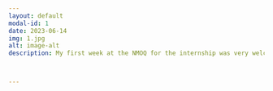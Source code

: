 ```yaml
---
layout: default
modal-id: 1
date: 2023-06-14
img: 1.jpg
alt: image-alt
description: My first week at the NMOQ for the internship was very welcoming and enjoyable. Each day I had something new to explore and this is summarised below *(DAY 1 AND 2) Mr. Christophe gave me a quick visit of the National Museum of Qatar which included the  Permanent exhibition galleries, Old Palace and  quick tour of NMoQ’s Temporary Exhibitions (Pipilotti Rist and Olafur Eliasson). After that I joined the Lusail Museum team weekly meeting where I got introduced to the whole team. Lastly, I got started with the visitors’ observations to try to understand our visitors/users. The observations were recorded in a structured manner, noting down specific actions, reactions, and notable behaviors of the visitors. By the end of these two days, I had filled almost 20 observation sheets. *(DAY 3) After the observation, came taking surveys. These surveys were conducted at the end of visitors' museum tour in G12. I interacted with different types of people from all backgrounds and ages. These surveys were taken using Microsoft Forms and I was able to collect 18 responses from almost 40 people all together. After my day was completed, I attended the opening of the AI Digital Centre. It was wonderful to witness how NMoQ collaborated with Microsoft and have created this unique space for younger generation of Qatar to explore their talents and expand their interests in technology.(DAY 4)* I did several activities during this day. I familiarized myself with the Python libraries 'pandas' and 'matplotlib' using Jupyter Notebook, these would help with the data analysis and visualization of the observations and surveys that I have collected. I created a GitHub page to post my weekly internship activities over there. Moreover, I visited the AI Digital Centre with Mr. Christophe and got to know more about what exactly the team will be doing there. Lastly, I was introduced to Mr. Martin Harvey, NMoQ’s Head of AV and Digital Support. He gave me an in-depth tour of the server rooms and how the technology behind the Art Films (that are displayed in NMOQ) works. During my visit to the server rooms, I observed the meticulous organization and cooling systems in place to ensure optimal performance and data security. As for the syncing and projector alignment challenges, it became evident that maintaining consistent synchronization between multiple devices and aligning projectors accurately could be complex tasks, requiring constant monitoring and fine-tuning to ensure seamless operation and visual clarity. This really broadened my horizon on how much work behind the scenes goes unnoticed people and only those directly involved in these tasks truly understand and appreciate the dedicated professionals who ensure smooth operations behind the scenes. (DAY 5)* I ended this week by learning more about how I can use the python library tools to visualize my data and I also wrote a detailed report on my findings in the observations and surveys that I took. *In conclusion, my first week of internship has been incredibly fulfilling. As a university student, transitioning into a professional work environment was a new experience that required some adaptation. However, I was fortunate to have a supportive supervisor and welcoming colleagues, which facilitated a smooth and quick adjustment process.Furthermore, surveying and observing people in the museum not only provided me with valuable data for my research but also offered personal growth experience. As an introvert, the lockdown during the pandemic made it challenging for me to interact with people. However, conducting surveys and observations in the museum pushed me out of my comfort zone and allowed me to engage with visitors. 



---
```

